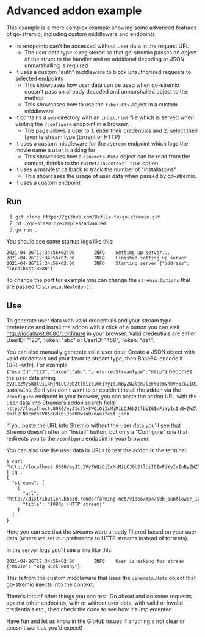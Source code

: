 # Advanced addon example

This example is a more complex example showing some advanced features of go-stremio, including custom middleware and endpoints.

- Its endpoints can't be accessed without user data in the request URL
  - The user data type is registered so that go-stremio passes an object of the struct to the handler and no additional decoding or JSON unmarshalling is required
- It uses a custom "auth" middleware to block unauthorized requests to selected endpoints
  - This showcases how user data can be used when go-stremio doesn't pass an already decoded and unmarshalled object to the method
  - This showcases how to use the `fiber.Ctx` object in a custom middleware
- It contains a `web` directory with an `index.html` file which is served when visiting the `/configure` endpoint in a browser.
  - The page allows a user to 1. enter their credentials and 2. select their favorite stream type (torrent or HTTP)
- It uses a custom middleware for the `/stream` endpoint which logs the movie name a user is asking for
  - This showcases how a `cinemeta.Meta` object can be read from the context, thanks to the `PutMetaInContext: true` option
- It uses a manifest callback to track the number of "installations"
  - This showcases the usage of user data when passed by go-stremio.
- It uses a custom endpoint

## Run

1. `git clone https://github.com/Deflix-tv/go-stremio.git`
2. `cd ./go-stremio/examples/advanced`
3. `go run .`

You should see some startup logs like this:

```text
2021-04-26T12:34:56+02:00       INFO    Setting up server...
2021-04-26T12:34:56+02:00       INFO    Finished setting up server
2021-04-26T12:34:56+02:00       INFO    Starting server {"address": "localhost:8080"}
```

To change the port for example you can change the `stremio.Options` that are passed to `stremio.NewAddon()`.

## Use

To generate user data with valid credentials and your stream type preference and install the addon with a click of a button you can visit <http://localhost:8080/configure> in your browser.
Valid credentials are either UserID: "123", Token: "abc" or UserID: "456", Token: "def".

You can also manually generate valid user data: Create a JSON object with valid credentals and your favorite stream type, then Base64-encode it (URL-safe). For example `{"userId":"123","token":"abc","preferredStreamType":"http"}` becomes the user data string `eyJ1c2VySWQiOiIxMjMiLCJ0b2tlbiI6ImFiYyIsInByZWZlcnJlZFN0cmVhbVR5cGUiOiJodHRwIn0`. So if you don't want to or couldn't install the addon via the `/configure` endpoint in your browser, you can paste the addon URL with the user data into Stremio's addon search field:
`http://localhost:8080/eyJ1c2VySWQiOiIxMjMiLCJ0b2tlbiI6ImFiYyIsInByZWZlcnJlZFN0cmVhbVR5cGUiOiJodHRwIn0/manifest.json`

If you paste the URL into Stremio without the user data you'll see that Stremio doesn't offer an "Install" button, but only a "Configure" one that redirects you to the `/configure` endpoint in your browser.

You can also use the user data in URLs to test the addon in the terminal:

```text
$ curl "http://localhost:8080/eyJ1c2VySWQiOiIxMjMiLCJ0b2tlbiI6ImFiYyIsInByZWZlcnJlZFN0cmVhbVR5cGUiOiJodHRwIn0/stream/movie/tt1254207.json" | jq .
{
  "streams": [
    {
      "url": "http://distribution.bbb3d.renderfarming.net/video/mp4/bbb_sunflower_1080p_30fps_normal.mp4",
      "title": "1080p (HTTP stream)"
    }
  ]
}
```

Here you can see that the streams were already filtered based on your user data (where we set our preference to HTTP streams instead of torrents).

In the server logs you'll see a line like this:

```text
2021-04-26T12:34:56+02:00       INFO    User is asking for stream       {"movie": "Big Buck Bunny"}
```

This is from the custom middleware that uses the `cinemeta.Meta` object that go-stremio injects into the context.

There's lots of other things you can test. Go ahead and do some requests against other endpoints, with or without user data, with valid or invalid credentials etc., then check the code to see how it's implemented.

Have fun and let us know in the GitHub issues if anything's not clear or doesn't work as you'd expect!
